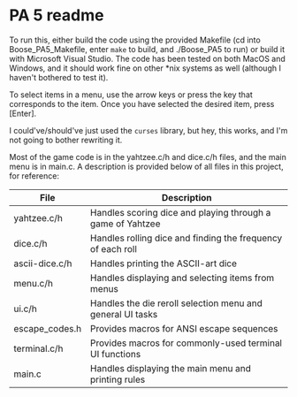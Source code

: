 # PA 5 readme

To run this, either build the code using the provided Makefile (cd into Boose_PA5_Makefile, enter `make` to build, and ./Boose_PA5 to run) or build it with Microsoft Visual Studio. The code has been tested on both MacOS and Windows, and it should work fine on other *nix systems as well (although I haven't bothered to test it).

To select items in a menu, use the arrow keys or press the key that corresponds to the item. Once you have selected the desired item, press [Enter].

I could've/should've just used the `curses` library, but hey, this works, and I'm not going to bother rewriting it.

Most of the game code is in the yahtzee.c/h and dice.c/h files, and the main menu is in main.c. A description is provided below of all files in this project, for reference:

| File           | Description                                                 |
| -------------- | ----------------------------------------------------------- |
| yahtzee.c/h    | Handles scoring dice and playing through a game of Yahtzee  |
| dice.c/h       | Handles rolling dice and finding the frequency of each roll |
| ascii-dice.c/h | Handles printing the ASCII-art dice                         |
| menu.c/h       | Handles displaying and selecting items from menus           |
| ui.c/h         | Handles the die reroll selection menu and general UI tasks  |
| escape_codes.h | Provides macros for ANSI escape sequences                   |
| terminal.c/h   | Provides macros for commonly-used terminal UI functions     |
| main.c         | Handles displaying the main menu and printing rules         |